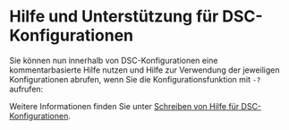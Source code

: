 # Hilfe und Unterstützung für DSC-Konfigurationen

Sie können nun innerhalb von DSC-Konfigurationen eine kommentarbasierte Hilfe nutzen und Hilfe zur Verwendung der jeweiligen Konfigurationen abrufen, wenn Sie die Konfigurationsfunktion mit `-?` aufrufen:  

Weitere Informationen finden Sie unter [Schreiben von Hilfe für DSC-Konfigurationen](https://msdn.microsoft.com/powershell/dsc/confighelp).

<!--HONumber=Jul16_HO1-->


